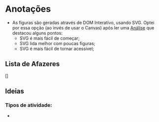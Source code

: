 # Anotações
- As figuras são geradas através de DOM Interativo, usando SVG. Optei por essa opção (ao invés de usar o Canvas) após ler uma [Análise](https://css-tricks.com/when-to-use-svg-vs-when-to-use-canvas/) que destacou alguns pontos:
    - SVG é mais fácil de começar;
    - SVG lida melhor com poucas figuras;
    - SVG é mais fácil de tornar acessível;

## Lista de Afazeres
[]

## Ideias
### Tipos de atividade:
- 
